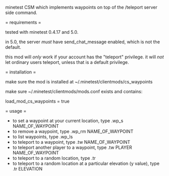 minetest CSM which implements waypoints on top of the /teleport server side command.

= requirements =

tested with minetest 0.4.17 and 5.0.

in 5.0, the server *must* have send_chat_message enabled, which is not the default.

this mod will *only* work if your account has the "teleport" privilege. it will *not* let ordinary users teleport, unless that is a default privilege.

= installation =

make sure the mod is installed at ~/.minetest/clientmods/cs_waypoints

make sure ~/.minetest/clientmods/mods.conf exists and contains:

load_mod_cs_waypoints = true

= usage =

* to set a waypoint at your current location, type .wp_s NAME_OF_WAYPOINT
* to remove a waypoint, type .wp_rm NAME_OF_WAYPOINT
* to list waypoints, type .wp_ls
* to teleport to a waypoint, type .tw NAME_OF_WAYPOINT
* to teleport another player to a waypoint, type .tw PLAYER NAME_OF_WAYPOINT
* to teleport to a random location, type .tr
* to teleport to a random location at a particular elevation (y value), type .tr ELEVATION
